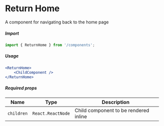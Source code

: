 # Return Home

A component for navigating back to the home page

##### Import

```js
import { ReturnHome } from '/components';
```

##### Usage

```jsx
<ReturnHome>
    <ChildComponent />
</ReturnHome>
```

##### Required props

| Name       | Type              | Description                           |
| ---------- | ----------------- | ------------------------------------- |
| `children` | `React.ReactNode` | Child component to be rendered inline |
